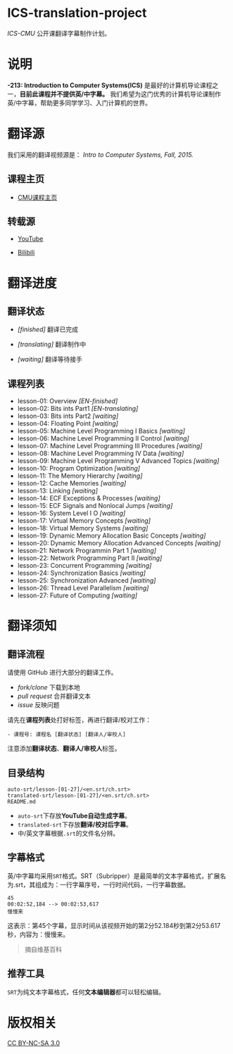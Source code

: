 # ICS-translation-project

*ICS-CMU* 公开课翻译字幕制作计划。

# 说明

**-213: Introduction to Computer Systems(ICS)** 是最好的计算机导论课程之一，**目前此课程并不提供英/中字幕。**
我们希望为这门优秀的计算机导论课制作英/中字幕，帮助更多同学学习、入门计算机的世界。

# 翻译源

我们采用的翻译视频源是： *Intro to Computer Systems, Fall, 2015.*

## 课程主页

- [CMU课程主页](http://www.cs.cmu.edu/~./213/index.html)

## 转载源

- [YouTube](https://www.youtube.com/playlist?list=PLbY-cFJNzq7z_tQGq-rxtq_n2QQDf5vnM)

- [Bilibili](https://www.bilibili.com/video/av10774914/)

# 翻译进度

## 翻译状态

- *[finished]* 翻译已完成

- *[translating]* 翻译制作中

- *[waiting]* 翻译等待接手

## 课程列表

- lesson-01: Overview *[EN-finished]*
- lesson-02: Bits ints Part1 *[EN-translating]*
- lesson-03: Bits ints Part2 *[waiting]*
- lesson-04: Floating Point *[waiting]*
- lesson-05: Machine Level Programming I Basics *[waiting]*
- lesson-06: Machine Level Programming II Control *[waiting]*
- lesson-07: Machine Level Programming III Procedures *[waiting]*
- lesson-08: Machine Level Programming IV Data *[waiting]*
- lesson-09: Machine Level Programming V Advanced Topics *[waiting]*
- lesson-10: Program Optimization *[waiting]*
- lesson-11: The Memory Hierarchy *[waiting]*
- lesson-12: Cache Memories *[waiting]*
- lesson-13: Linking *[waiting]*
- lesson-14: ECF  Exceptions & Processes *[waiting]*
- lesson-15: ECF  Signals and Nonlocal Jumps *[waiting]*
- lesson-16: System Level I O *[waiting]*
- lesson-17: Virtual Memory  Concepts *[waiting]*
- lesson-18: Virtual Memory  Systems *[waiting]*
- lesson-19: Dynamic Memory Allocation  Basic Concepts *[waiting]*
- lesson-20: Dynamic Memory Allocation  Advanced Concepts *[waiting]*
- lesson-21: Network Programmin Part 1 *[waiting]*
- lesson-22: Network Programming Part II *[waiting]*
- lesson-23: Concurrent Programming *[waiting]*
- lesson-24: Synchronization  Basics *[waiting]*
- lesson-25: Synchronization  Advanced *[waiting]*
- lesson-26: Thread Level Parallelism *[waiting]*
- lesson-27: Future of Computing *[waiting]*
 
# 翻译须知

## 翻译流程

请使用 GitHub 进行大部分的翻译工作。

- *fork/clone* 下载到本地
- *pull request* 合并翻译文本
- *issue* 反映问题

请先在**课程列表**处打好标签，再进行翻译/校对工作：
```
- 课程号: 课程名 [翻译状态] [翻译人/审校人]
```
注意添加**翻译状态**、**翻译人/审校人**标签。

## 目录结构

```
auto-srt/lesson-[01-27]/<en.srt/ch.srt>
translated-srt/lesson-[01-27]/<en.srt/ch.srt>
README.md
```
- `auto-srt`下存放**YouTube自动生成字幕**。
- `translated-srt`下存放**翻译/校对后字幕**。
- 中/英文字幕根据`.srt`的文件名分辨。

## 字幕格式

英/中字幕均采用`SRT`格式。SRT（Subripper）是最简单的文本字幕格式，扩展名为.srt，其组成为：一行字幕序号，一行时间代码，一行字幕数据。

```
45
00:02:52,184 --> 00:02:53,617
慢慢来
```
这表示：第45个字幕，显示时间从该视频开始的第2分52.184秒到第2分53.617秒，内容为：慢慢来。

> 摘自维基百科

## 推荐工具

`SRT`为纯文本字幕格式，任何**文本编辑器**都可以轻松编辑。

# 版权相关

[CC BY-NC-SA 3.0](https://creativecommons.org/licenses/by-nc-sa/3.0/)


